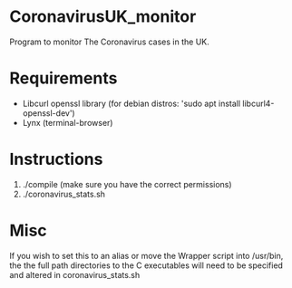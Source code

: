 # CoronavirusUK_monitor
Program to monitor The Coronavirus cases in the UK.

# Requirements
 - Libcurl openssl library (for debian distros: 'sudo apt install libcurl4-openssl-dev')
 - Lynx (terminal-browser)
 
 # Instructions
 1. ./compile (make sure you have the correct permissions)
 2. ./coronavirus_stats.sh
 
 # Misc
 
 If you wish to set this to an alias or move the Wrapper script into /usr/bin, the the full path directories to the C executables
 will need to be specified and altered in coronavirus_stats.sh

